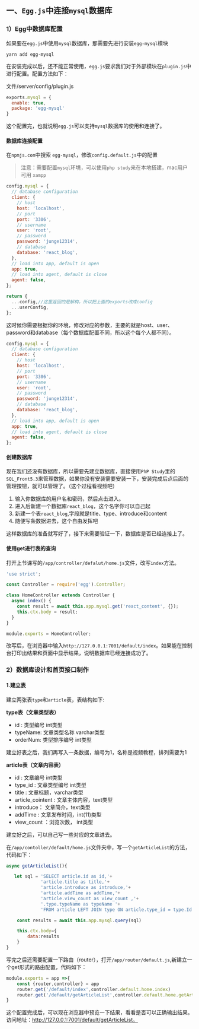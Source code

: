 ## 一、`Egg.js`中连接`mysql`数据库

### 1）Egg中数据库配置

如果要在`egg.js`中使用`mysql`数据库，那需要先进行安装`egg-mysql`模块

```shell
yarn add egg-mysql
```

在安装完成以后，还不能正常使用，`egg.js`要求我们对于外部模块在`plugin.js`中进行配置。配置方法如下：

文件/server/config/plugin.js

```js
exports.mysql = {
  enable: true,
  package: 'egg-mysql'
}
```

这个配置完，也就说明`egg.js`可以支持`mysql`数据库的使用和连接了。

#### 数据库连接配置

在`npmjs.com`中搜索 `egg-mysql`，修改`config.default.js`中的配置

> 注意：需要配置`mysql`环境，可以使用`php study`来在本地搭建，mac用户可用 `xampp`

```js
config.mysql = {
  // database configuration
  client: {
    // host
    host: 'localhost',
    // port
    port: '3306',
    // username
    user: 'root',
    // password
    password: 'junge12314',
    // database
    database: 'react_blog',
  },
  // load into app, default is open
  app: true,
  // load into agent, default is close
  agent: false,
};

return {
  ...config,//这里返回的是解构，所以把上面的exports改成config
  ...userConfig,
};
```

这时候你需要根据你的环境，修改对应的参数，主要的就是host、user、password和database（每个数据库配置不同，所以这个每个人都不同）。 

```js
config.mysql = {
  // database configuration
  client: {
    // host
    host: 'localhost',
    // port
    port: '3306',
    // username
    user: 'root',
    // password
    password: 'junge12314',
    // database
    database: 'react_blog',
  },
  // load into app, default is open
  app: true,
  // load into agent, default is close
  agent: false,
};
```

#### 创建数据库

现在我们还没有数据库，所以需要先建立数据库，直接使用`PhP Study`里的`SQL_Front5.3`来管理数据，如果你没有安装需要安装一下，安装完成后点后面的管理按钮，就可以管理了。（这个过程看视频吧）

1. 输入你数据库的用户名和密码，然后点击进入。
2. 进入后新建一个数据库`react_blog`，这个名字你可以自己起
3. 新建一个表`react_blog`,字段就是title、type、introduce和content
4. 随便写条数据进去，这个自由发挥吧

这样数据库的准备就写好了，接下来需要验证一下，数据库是否已经连接上了。

#### 使用get进行表的查询

打开上节课写的`/app/controller/defalut/home.js`文件，改写`index`方法。

```js
'use strict';

const Controller = require('egg').Controller;

class HomeController extends Controller {
  async index() {
    const result = await this.app.mysql.get('react_content', {});
    this.ctx.body = result;
  }
}

module.exports = HomeController;

```

改写后，在浏览器中输入`http://127.0.0.1:7001/default/index`。如果能在控制台打印出结果和页面中显示结果，说明数据库已经连接成功了。

### 2）数据库设计和首页接口制作

#### 1.建立表

建立两张表`type`和`article`表，表结构如下:

**type表（文章类型表）**

- id : 类型编号 int类型
- typeName: 文章类型名称 varchar类型
- orderNum: 类型排序编号 int类型

建立好表之后，我们再写入一条数据，编号为1，名称是视频教程，排列需要为1

**article表（文章内容表）**

- id : 文章编号 int类型
- type_id : 文章类型编号 int类型
- title : 文章标题，varchar类型
- article_cointent : 文章主体内容，text类型
- introduce： 文章简介，text类型
- addTime : 文章发布时间，int(11)类型
- view_count ：浏览次数， int类型

建立好之后，可以自己写一些对应的文章进去。

在`/app/contoller/default/home.js`文件夹中，写一个`getArticleList`的方法，代码如下：

```js
async getArticleList(){

   let sql = 'SELECT article.id as id,'+
             'article.title as title,'+
             'article.introduce as introduce,'+
             'article.addTime as addTime,'+
             'article.view_count as view_count ,'+
             '.type.typeName as typeName '+
             'FROM article LEFT JOIN type ON article.type_id = type.Id'

    const results = await this.app.mysql.query(sql)

    this.ctx.body={
        data:results
    }
}
```

写完之后还需要配置一下路由（router），打开`/app/router/default.js`,新建立一个get形式的路由配置，代码如下：

```js
module.exports = app =>{
    const {router,controller} = app
    router.get('/default/index',controller.default.home.index)
    router.get('/default/getArticleList',controller.default.home.getArticleList)
}
```

这个配置完成后，可以现在浏览器中预览一下结果，看看是否可以正确输出结果。访问地址：http://127.0.0.1:7001/default/getArticleList。